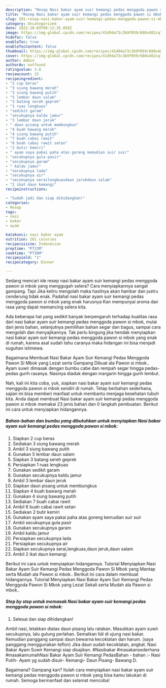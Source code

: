 ```yaml
---
description: "Resep Nasi bakar ayam suir kemangi pedas menggoda pawon si mbok yang Lezat Sekali, Buat Buka Puasa Enak"
title: "Resep Nasi bakar ayam suir kemangi pedas menggoda pawon si mbok yang Lezat Sekali, Buat Buka Puasa Enak"
slug: 501-resep-nasi-bakar-ayam-suir-kemangi-pedas-menggoda-pawon-si-mbok-yang-lezat-sekali-buat-buka-puasa-enak
category: Uncategorized
date: 2022-10-03T09:12:35.858Z
image: https://img-global.cpcdn.com/recipes/41d94a73c3b9f059/680x482cq70/nasi-bakar-ayam-suir-kemangi-pedas-menggoda-pawon-si-mbok-foto-resep-utama.jpg
hideToc: false
enableToc: true
enableTocContent: false
thumbnail: https://img-global.cpcdn.com/recipes/41d94a73c3b9f059/680x482cq70/nasi-bakar-ayam-suir-kemangi-pedas-menggoda-pawon-si-mbok-foto-resep-utama.jpg
cover: https://img-global.cpcdn.com/recipes/41d94a73c3b9f059/680x482cq70/nasi-bakar-ayam-suir-kemangi-pedas-menggoda-pawon-si-mbok-foto-resep-utama.jpg
author: Admin
authorAv: notfound
ratingvalue: 3.8
reviewcount: 15
recipeingredient:
- "2 cup beras"
- "3 siung bawang merah"
- "3 siung bawang putih"
- "5 lembar daun salam"
- "3 batang sereh geprek"
- "1 ruas lengkuas"
- "sedikit garam"
- "secukupnya kaldu jamur"
- "3 lembar daun jeruk"
- " daun pisang untuk membungkus"
- "4 buah bawang merah"
- "4 siung bawang putih"
- "7 buah cabai rawit"
- "6 buah cabai rawit setan"
- "2 butir kemiri"
- " ayam saya pakai paha atas goreng kemudian suir suir"
- "secukupnya gula pasir"
- "secukupnya garam"
- " kaldu jamur"
- "secukupnya lada"
- "secukupnya air"
- "secukupnya serailengkuasdaun jerukdaun salam"
- "2 ikat daun kemangi"
recipeinstructions:

- "Sudah jadi dan siap dihidangkan!"
categories:
- Resep
tags:
- nasi
- bakar
- ayam

katakunci: nasi bakar ayam 
nutrition: 261 calories
recipecuisine: Indonesian
preptime: "PT23M"
cooktime: "PT36M"
recipeyield: "1"
recipecategory: Dinner

---
```



Sedang mencari ide resep nasi bakar ayam suir kemangi pedas menggoda pawon si mbok yang menggugah selera? Cara menyiapkannya sangat gampang. Tapi Jika keliru mengolah maka hasilnya akan hambar dan justru cenderung tidak enak. Padahal nasi bakar ayam suir kemangi pedas menggoda pawon si mbok yang enak harusnya Kan mempunyai aroma dan rasa yang dapat memancing selera kita.


Ada beberapa hal yang sedikit banyak berpengaruh terhadap kualitas rasa dari nasi bakar ayam suir kemangi pedas menggoda pawon si mbok, mulai dari jenis bahan, selanjutnya pemilihan bahan segar dan bagus, sampai cara mengolah dan menyajikannya. Tak perlu bingung jika hendak menyiapkan nasi bakar ayam suir kemangi pedas menggoda pawon si mbok yang enak di rumah, karena asal sudah tahu caranya maka hidangan ini bisa menjadi suguhan istimewa.

Bagaimana Membuat Nasi Bakar Ayam Suir Kemangi Pedas Menggoda Pawon Si Mbok yang Lezat serta Gampang Dibuat ala Pawon si mbok.. Ayam suwir dimasak dengan bumbu cabe dan rempah segar hingga pedas-pedas gurih rasanya. Nasinya diaduk dengan margarin hingga gurih lembut.


Nah, kali ini kita coba, yuk, siapkan nasi bakar ayam suir kemangi pedas menggoda pawon si mbok sendiri di rumah. Tetap berbahan sederhana, sajian ini bisa memberi manfaat untuk membantu menjaga kesehatan tubuh kita. Anda dapat membuat Nasi bakar ayam suir kemangi pedas menggoda pawon si mbok memakai 23 jenis bahan dan 0 langkah pembuatan. Berikut ini cara untuk menyiapkan hidangannya.

<!--inarticleads1-->

##### Bahan-bahan dan bumbu yang dibutuhkan untuk menyiapkan Nasi bakar ayam suir kemangi pedas menggoda pawon si mbok:

1. Siapkan 2 cup beras
1. Sediakan 3 siung bawang merah
1. Ambil 3 siung bawang putih
1. Gunakan 5 lembar daun salam
1. Siapkan 3 batang sereh geprek
1. Persiapkan 1 ruas lengkuas
1. Gunakan sedikit garam
1. Gunakan secukupnya kaldu jamur
1. Ambil 3 lembar daun jeruk
1. Siapkan  daun pisang untuk membungkus
1. Siapkan 4 buah bawang merah
1. Gunakan 4 siung bawang putih
1. Sediakan 7 buah cabai rawit
1. Ambil 6 buah cabai rawit setan
1. Sediakan 2 butir kemiri
1. Gunakan  ayam saya pakai paha atas goreng kemudian suir suir
1. Ambil secukupnya gula pasir
1. Gunakan secukupnya garam
1. Ambil  kaldu jamur
1. Persiapkan secukupnya lada
1. Persiapkan secukupnya air
1. Siapkan secukupnya serai,lengkuas,daun jeruk,daun salam
1. Ambil 2 ikat daun kemangi


Berikut ini cara untuk menyiapkan hidangannya. Tutorial Menyiapkan Nasi Bakar Ayam Suir Kemangi Pedas Menggoda Pawon Si Mbok yang Mantap serta Mudah ala Pawon si mbok.. Berikut ini cara dalam membuat hidangannya. Tutorial Menyiapkan Nasi Bakar Ayam Suir Kemangi Pedas Menggoda Pawon Si Mbok yang Lezat Sekali serta Mudah ala Pawon si mbok.. 

<!--inarticleads2-->

##### Step by step untuk memasak Nasi bakar ayam suir kemangi pedas menggoda pawon si mbok:


1. Selesai dan siap dihidangkan!

Ambil nasi, letakkan diatas daun pisang lalu ratakan. Masukkan ayam suwir secukupnya, lalu gulung perlahan. Sematkan lidi di ujung nasi bakar. Kemudian panggang sampai daun bewarna kecoklatan dan harum. (saya panggang menggunakan teflon) Jika daun sudah kecoklatan, angkat. Nasi Bakar Ayam Suwir Kemangi siap disajikan. #Nasibakar #masakansederhana #masakanrumahNasi Bakar Ayam Suir Kemangi PedasBahan - bahan :- Nasi Putih- Ayam yg sudah disuir- Kemangi- Daun Pisang- Bawang D. 

Bagaimana? Gampang kan? Itulah cara menyiapkan nasi bakar ayam suir kemangi pedas menggoda pawon si mbok yang bisa kamu lakukan di rumah. Semoga bermanfaat dan selamat mencoba!
